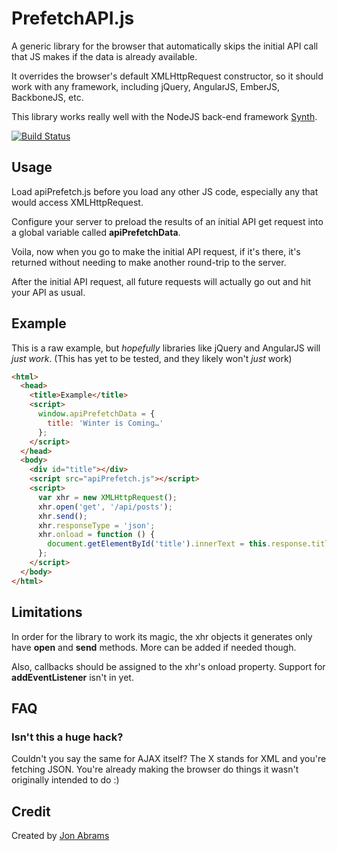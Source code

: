 # PrefetchAPI.js

A generic library for the browser that automatically skips the initial API call that JS makes if the data is already available.

It overrides the browser's default XMLHttpRequest constructor, so it should work with any framework, including jQuery, AngularJS, EmberJS, BackboneJS, etc.

This library works really well with the NodeJS back-end framework [Synth](https://www.synthjs.com/).

[![Build Status](https://travis-ci.org/JonAbrams/apiPrefetch.js.svg?branch=master)](https://travis-ci.org/JonAbrams/apiPrefetch.js)

## Usage

Load apiPrefetch.js before you load any other JS code, especially any that would access XMLHttpRequest.

Configure your server to preload the results of an initial API get request into a global variable called **apiPrefetchData**.

Voila, now when you go to make the initial API request, if it's there, it's returned without needing to make another round-trip to the server.

After the initial API request, all future requests will actually go out and hit your API as usual.

## Example

This is a raw example, but *hopefully* libraries like jQuery and AngularJS will *just work*. (This has yet to be tested, and they likely won't *just* work)

```html
<html>
  <head>
    <title>Example</title>
    <script>
      window.apiPrefetchData = {
        title: 'Winter is Coming…'
      };
    </script>
  </head>
  <body>
    <div id="title"></div>
    <script src="apiPrefetch.js"></script>
    <script>
      var xhr = new XMLHttpRequest();
      xhr.open('get', '/api/posts');
      xhr.send();
      xhr.responseType = 'json';
      xhr.onload = function () {
        document.getElementById('title').innerText = this.response.title;
      };
    </script>
  </body>
</html>

```

## Limitations

In order for the library to work its magic, the xhr objects it generates only have **open** and **send** methods. More can be added if needed though.

Also, callbacks should be assigned to the xhr's onload property. Support for **addEventListener** isn't in yet.


## FAQ

### Isn't this a huge hack?

Couldn't you say the same for AJAX itself? The X stands for XML and you're fetching JSON. You're already making the browser do things it wasn't originally intended to do :)

## Credit

Created by [Jon Abrams](https://twitter.com/JonathanAbrams)
